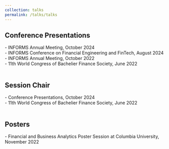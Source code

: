 ```yaml
---
collection: talks
permalink: /talks/talks
---
```


<h2>Conference Presentations</h2>
- INFORMS Annual Meeting, October 2024<br>
- INFORMS Conference on Financial Engineering and FinTech, August 2024<br>
- INFORMS Annual Meeting, October 2022<br>
- 11th World Congress of Bachelier Finance Society, June 2022<br>
<br>
<h2>Session Chair</h2>
- Conference Presentations, October 2024<br>
- 11th World Congress of Bachelier Finance Society, June 2022<br>
<br>
<h2>Posters</h2>
- Financial and Business Analytics Poster Session at Columbia University, November 2022
